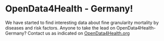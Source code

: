# OpenData4Health - Germany!

We have started to find interesting data about fine granularity mortality by diseases and risk factors.
Anyone to take the lead on OpenData4Health-Germany?
Contact us as indicated on [OpenData4Health.org](https://www.opendata4health.org)